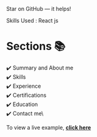 Star on GitHub — it helps!

Skills Used : React js

# Sections 📚

✔️ Summary and About me \
✔️ Skills \
✔️ Experience \
✔️ Certifications\
✔️ Education\
✔️ Contact me\

To view a live example, **[click here](https://bharatiportfolio.com/)**
